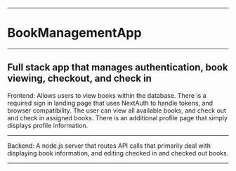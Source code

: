 ------------------------------------
# BookManagementApp
------------------------------------
Full stack app that manages authentication,  book viewing, checkout, and check in
------------------------------------

Frontend: Allows users to view books within the database. There is a required sign in landing page that uses NextAuth to handle tokens, and browser compatibility.
The user can view all available books, and check out and check in assigned books.
There is an additional profile page that simply displays profile information.

-----------------------------------

Backend: A node.js server that routes API calls that primarily deal with displaying book information, and editing checked in and checked out books.

-----------------------------------

